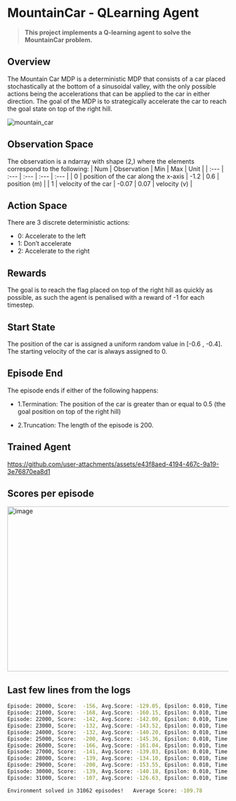 # MountainCar - QLearning Agent

> **This project implements a Q-learning agent to solve the MountainCar problem.**

## Overview

The Mountain Car MDP is a deterministic MDP that consists of a car placed stochastically at the bottom of a sinusoidal valley, with the only possible actions being the accelerations that can be applied to the car in either direction. The goal of the MDP is to strategically accelerate the car to reach the goal state on top of the right hill.


![mountain_car](https://github.com/user-attachments/assets/e2516b4d-2cb0-4b09-96f9-290c5eba1da8)

## Observation Space

The observation is a ndarray with shape (2,) where the elements correspond to the following:
| Num | Observation | Min | Max | Unit |
| :--- | :--- | :--- | :--- | :--- |
| 0 | position of the car along the x-axis | -1.2 | 0.6 | position (m) |
| 1 | velocity of the car | -0.07 | 0.07 | velocity (v) |


## Action Space

There are 3 discrete deterministic actions:  
- 0: Accelerate to the left
- 1: Don’t accelerate
- 2: Accelerate to the right

## Rewards

The goal is to reach the flag placed on top of the right hill as quickly as possible, as such the agent is penalised with a reward of -1 for each timestep.

## Start State

The position of the car is assigned a uniform random value in [-0.6 , -0.4]. The starting velocity of the car is always assigned to 0.

## Episode End

The episode ends if either of the following happens:

- 1.Termination: The position of the car is greater than or equal to 0.5 (the goal position on top of the right hill)

- 2.Truncation: The length of the episode is 200.

## Trained Agent


https://github.com/user-attachments/assets/e43f8aed-4194-467c-9a19-3e76870ea8d1


## Scores per episode

<img width="1807" height="376" alt="image" src="https://github.com/user-attachments/assets/0dd2beb5-be79-4f91-b158-9c24516d01a2" />


## Last few lines from the logs

```bash
Episode: 20000, Score:  -156, Avg.Score: -129.05, Epsilon: 0.010, Time: 00:03:07
Episode: 21000, Score:  -168, Avg.Score: -160.15, Epsilon: 0.010, Time: 00:03:16
Episode: 22000, Score:  -142, Avg.Score: -142.00, Epsilon: 0.010, Time: 00:03:24
Episode: 23000, Score:  -132, Avg.Score: -143.52, Epsilon: 0.010, Time: 00:03:31
Episode: 24000, Score:  -132, Avg.Score: -140.20, Epsilon: 0.010, Time: 00:03:39
Episode: 25000, Score:  -200, Avg.Score: -145.36, Epsilon: 0.010, Time: 00:03:47
Episode: 26000, Score:  -166, Avg.Score: -161.04, Epsilon: 0.010, Time: 00:03:55
Episode: 27000, Score:  -141, Avg.Score: -139.03, Epsilon: 0.010, Time: 00:04:04
Episode: 28000, Score:  -139, Avg.Score: -134.10, Epsilon: 0.010, Time: 00:04:12
Episode: 29000, Score:  -200, Avg.Score: -153.55, Epsilon: 0.010, Time: 00:04:20
Episode: 30000, Score:  -139, Avg.Score: -140.18, Epsilon: 0.010, Time: 00:04:28
Episode: 31000, Score:  -107, Avg.Score: -126.63, Epsilon: 0.010, Time: 00:04:36

Environment solved in 31062 episodes!	Average Score: -109.78
```
